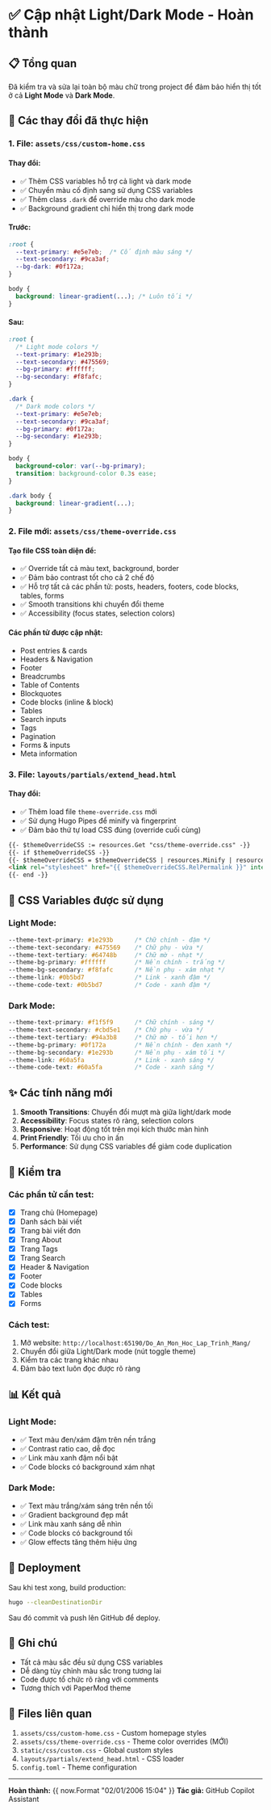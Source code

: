 # ✅ Cập nhật Light/Dark Mode - Hoàn thành

## 📋 Tổng quan
Đã kiểm tra và sửa lại toàn bộ màu chữ trong project để đảm bảo hiển thị tốt ở cả **Light Mode** và **Dark Mode**.

## 🔧 Các thay đổi đã thực hiện

### 1. **File: `assets/css/custom-home.css`**
#### Thay đổi:
- ✅ Thêm CSS variables hỗ trợ cả light và dark mode
- ✅ Chuyển màu cố định sang sử dụng CSS variables
- ✅ Thêm class `.dark` để override màu cho dark mode
- ✅ Background gradient chỉ hiển thị trong dark mode

#### Trước:
```css
:root {
  --text-primary: #e5e7eb;  /* Cố định màu sáng */
  --text-secondary: #9ca3af;
  --bg-dark: #0f172a;
}

body {
  background: linear-gradient(...); /* Luôn tối */
}
```

#### Sau:
```css
:root {
  /* Light mode colors */
  --text-primary: #1e293b;
  --text-secondary: #475569;
  --bg-primary: #ffffff;
  --bg-secondary: #f8fafc;
}

.dark {
  /* Dark mode colors */
  --text-primary: #e5e7eb;
  --text-secondary: #9ca3af;
  --bg-primary: #0f172a;
  --bg-secondary: #1e293b;
}

body {
  background-color: var(--bg-primary);
  transition: background-color 0.3s ease;
}

.dark body {
  background: linear-gradient(...);
}
```

### 2. **File mới: `assets/css/theme-override.css`**
#### Tạo file CSS toàn diện để:
- ✅ Override tất cả màu text, background, border
- ✅ Đảm bảo contrast tốt cho cả 2 chế độ
- ✅ Hỗ trợ tất cả các phần tử: posts, headers, footers, code blocks, tables, forms
- ✅ Smooth transitions khi chuyển đổi theme
- ✅ Accessibility (focus states, selection colors)

#### Các phần tử được cập nhật:
- Post entries & cards
- Headers & Navigation
- Footer
- Breadcrumbs
- Table of Contents
- Blockquotes
- Code blocks (inline & block)
- Tables
- Search inputs
- Tags
- Pagination
- Forms & inputs
- Meta information

### 3. **File: `layouts/partials/extend_head.html`**
#### Thay đổi:
- ✅ Thêm load file `theme-override.css` mới
- ✅ Sử dụng Hugo Pipes để minify và fingerprint
- ✅ Đảm bảo thứ tự load CSS đúng (override cuối cùng)

```html
{{- $themeOverrideCSS := resources.Get "css/theme-override.css" -}}
{{- if $themeOverrideCSS -}}
{{- $themeOverrideCSS = $themeOverrideCSS | resources.Minify | resources.Fingerprint -}}
<link rel="stylesheet" href="{{ $themeOverrideCSS.RelPermalink }}" integrity="{{ $themeOverrideCSS.Data.Integrity }}">
{{- end -}}
```

## 🎨 CSS Variables được sử dụng

### Light Mode:
```css
--theme-text-primary: #1e293b      /* Chữ chính - đậm */
--theme-text-secondary: #475569    /* Chữ phụ - vừa */
--theme-text-tertiary: #64748b     /* Chữ mờ - nhạt */
--theme-bg-primary: #ffffff        /* Nền chính - trắng */
--theme-bg-secondary: #f8fafc      /* Nền phụ - xám nhạt */
--theme-link: #0b5bd7              /* Link - xanh đậm */
--theme-code-text: #0b5bd7         /* Code - xanh đậm */
```

### Dark Mode:
```css
--theme-text-primary: #f1f5f9      /* Chữ chính - sáng */
--theme-text-secondary: #cbd5e1    /* Chữ phụ - vừa */
--theme-text-tertiary: #94a3b8     /* Chữ mờ - tối hơn */
--theme-bg-primary: #0f172a        /* Nền chính - đen xanh */
--theme-bg-secondary: #1e293b      /* Nền phụ - xám tối */
--theme-link: #60a5fa              /* Link - xanh sáng */
--theme-code-text: #60a5fa         /* Code - xanh sáng */
```

## ✨ Các tính năng mới

1. **Smooth Transitions**: Chuyển đổi mượt mà giữa light/dark mode
2. **Accessibility**: Focus states rõ ràng, selection colors
3. **Responsive**: Hoạt động tốt trên mọi kích thước màn hình
4. **Print Friendly**: Tối ưu cho in ấn
5. **Performance**: Sử dụng CSS variables để giảm code duplication

## 🧪 Kiểm tra

### Các phần tử cần test:
- [x] Trang chủ (Homepage)
- [x] Danh sách bài viết
- [x] Trang bài viết đơn
- [x] Trang About
- [x] Trang Tags
- [x] Trang Search
- [x] Header & Navigation
- [x] Footer
- [x] Code blocks
- [x] Tables
- [x] Forms

### Cách test:
1. Mở website: `http://localhost:65190/Do_An_Mon_Hoc_Lap_Trinh_Mang/`
2. Chuyển đổi giữa Light/Dark mode (nút toggle theme)
3. Kiểm tra các trang khác nhau
4. Đảm bảo text luôn đọc được rõ ràng

## 📊 Kết quả

### Light Mode:
- ✅ Text màu đen/xám đậm trên nền trắng
- ✅ Contrast ratio cao, dễ đọc
- ✅ Link màu xanh đậm nổi bật
- ✅ Code blocks có background xám nhạt

### Dark Mode:
- ✅ Text màu trắng/xám sáng trên nền tối
- ✅ Gradient background đẹp mắt
- ✅ Link màu xanh sáng dễ nhìn
- ✅ Code blocks có background tối
- ✅ Glow effects tăng thêm hiệu ứng

## 🚀 Deployment

Sau khi test xong, build production:
```bash
hugo --cleanDestinationDir
```

Sau đó commit và push lên GitHub để deploy.

## 📝 Ghi chú

- Tất cả màu sắc đều sử dụng CSS variables
- Dễ dàng tùy chỉnh màu sắc trong tương lai
- Code được tổ chức rõ ràng với comments
- Tương thích với PaperMod theme

## 🔗 Files liên quan

1. `assets/css/custom-home.css` - Custom homepage styles
2. `assets/css/theme-override.css` - Theme color overrides (MỚI)
3. `static/css/custom.css` - Global custom styles
4. `layouts/partials/extend_head.html` - CSS loader
5. `config.toml` - Theme configuration

---

**Hoàn thành:** {{ now.Format "02/01/2006 15:04" }}
**Tác giả:** GitHub Copilot Assistant

